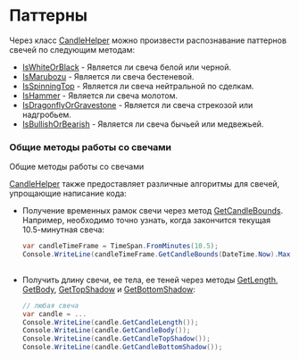 # Паттерны

Через класс [CandleHelper](xref:StockSharp.Algo.Candles.CandleHelper) можно произвести распознавание паттернов свечей по следующим методам:

- [IsWhiteOrBlack](xref:StockSharp.Algo.Candles.CandleHelper.IsWhiteOrBlack) \- Является ли свеча белой или черной. 
- [IsMarubozu](xref:StockSharp.Algo.Candles.CandleHelper.IsMarubozu) \- Является ли свеча бестеневой. 
- [IsSpinningTop](xref:StockSharp.Algo.Candles.CandleHelper.IsSpinningTop) \- Является ли свеча нейтральной по сделкам. 
- [IsHammer](xref:StockSharp.Algo.Candles.CandleHelper.IsHammer) \- Является ли свеча молотом. 
- [IsDragonflyOrGravestone](xref:StockSharp.Algo.Candles.CandleHelper.IsDragonflyOrGravestone) \- Является ли свеча стрекозой или надгробьем. 
- [IsBullishOrBearish](xref:StockSharp.Algo.Candles.CandleHelper.IsBullishOrBearish) \- Является ли свеча бычьей или медвежьей. 

### Общие методы работы со свечами

Общие методы работы со свечами

[CandleHelper](xref:StockSharp.Algo.Candles.CandleHelper) также предоставляет различные алгоритмы для свечей, упрощающие написание кода:

- Получение временных рамок свечи через метод [GetCandleBounds](xref:Overload:StockSharp.Algo.Candles.CandleHelper.GetCandleBounds). Например, необходимо точно узнать, когда закончится текущая 10.5\-минутная свеча:

  ```cs
  var candleTimeFrame = TimeSpan.FromMinutes(10.5);
  Console.WriteLine(candleTimeFrame.GetCandleBounds(DateTime.Now).Max);
  					
  ```
- Получить длину свечи, ее тела, ее теней через методы [GetLength](xref:StockSharp.Algo.Candles.CandleHelper.GetLength), [GetBody](xref:StockSharp.Algo.Candles.CandleHelper.GetBody), [GetTopShadow](xref:StockSharp.Algo.Candles.CandleHelper.GetTopShadow) и [GetBottomShadow](xref:StockSharp.Algo.Candles.CandleHelper.GetBottomShadow):

  ```cs
  // любая свеча
  var candle = ...
  Console.WriteLine(candle.GetCandleLength());
  Console.WriteLine(candle.GetCandleBody());
  Console.WriteLine(candle.GetCandleTopShadow());
  Console.WriteLine(candle.GetCandleBottomShadow());
  					
  ```
